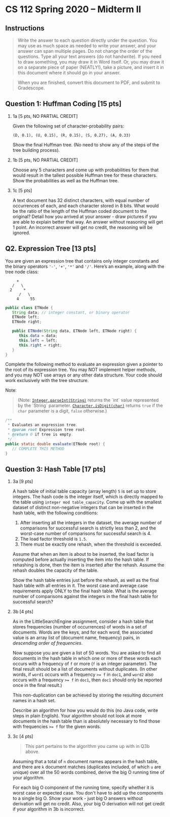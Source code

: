 # CS 112 Spring 2020 – Midterm II

## Instructions

> Write the answer to each question directly under the question. You may use as much space as needed to write your answer, and your answer can span multiple pages. Do not change the order of the questions. Type all your text answers (do not handwrite). If you need to draw something, you may draw it in Word itself.
Or, you may draw it on a separate piece of paper (NEATLY!), take a picture, and insert it in this document where it should go in your answer.

> When you are finished, convert this document to PDF, and submit to Gradescope.

## Question 1: Huffman Coding [15 pts]

1. 1a [5 pts, NO PARTIAL CREDIT]

   Given the following set of character-probability pairs:
   ```
   (D, 0.1), (U, 0.15), (R, 0.15), (S, 0.27), (A, 0.33)
   ```
   Show the final Huffman tree. (No need to show any of the steps of the tree building process).

2. 1b [5 pts, NO PARTIAL CREDIT]

   Choose any 5 characters and come up with probabilities for them that would result in the tallest possible Huffman tree for these characters. Show the probabilities as well as the Huffman tree.

3. 1c [5 pts]

   A text document has 32 distinct characters, with equal number of occurrences of each, and each character stored in 8 bits. What would be the ratio of the length of the Huffman coded document to the original? Detail how you arrived at your answer - draw pictures if you are able to explain better that way. An answer without reasoning will get 1 point. An incorrect answer will get no credit, the reasoning will be ignored.

## Q2. Expression Tree [13 pts]

You are given an expression tree that contains only integer constants and the binary operators  `'-'`, `'+'`, `'*'` and `'/'`. Here’s an example, along with the tree node class:

```
     +
   /   \
  2     *
      /   \
     4     55
```

```java
public class ETNode {
   String data; // integer constant, or binary operator
   ETNode left;
   ETNode right;

   public ETNode(String data, ETNode left, ETNode right) {
      this.data = data;
      this.left = left;
      this.right = right;
   }
}
```
Complete the following method to evaluate an expression given a pointer to the root of its expression tree. You may NOT implement helper methods, and you may NOT use arrays or any other data structure. Your code should work exclusively with the tree structure.

Note:
> (Note: [`Integer.parseInt(String)`](https://docs.oracle.com/en/java/javase/14/docs/api/java.base/java/lang/Integer.html#parseInt(java.lang.String)) returns the `int` value represented by the `String` parameter. [`Character.isDigit(char)`](https://docs.oracle.com/en/java/javase/14/docs/api/java.base/java/lang/Character.html#isDigit(char)) returns `true` if the `char` parameter is a digit, `false` otherwise.)

```java
/**
 * Evaluates an expression tree.
 * @param root Expression tree root.
 * @return 0 if tree is empty.
 */
public static double evaluate(ETNode root) {
   // COMPLETE THIS METHOD
}
```

## Question 3: Hash Table [17 pts]

1. 3a [9 pts]

   A hash table of initial table capacity (array length) `5` is set up to store integers. The hash code is the integer itself, which is directly mapped to the table using `integer mod table_capacity`. Come up with the smallest dataset of distinct non-negative integers that can be inserted in the hash table, with the following conditions:
   1. After inserting all the integers in the dataset, the average number of comparisons for successful search is strictly less than 2, and the worst-case number of comparisons for successful search is 4.
   2. The load factor threshold is `1.5`.
   3. There must be exactly one rehash, when the threshold is exceeded.

   Assume that when an item is about to be inserted, the load factor is computed before actually inserting the item into the hash table. If rehashing is done, then the item is inserted after the rehash. Assume the rehash doubles the capacity of the table.

   Show the hash table entries just before the rehash, as well as the final hash table with all entries in it.  The worst case and average case requirements apply ONLY to the final hash table. What is the average number of comparisons against the integers in the final hash table for successful search?

2. 3b [4 pts]

   As in the LittleSearchEngine assignment, consider a hash table that stores frequencies (number of occurrences) of words in a set of documents. Words are the keys, and for each word, the associated value is an array list of (document name, frequency) pairs, in *descending order of frequencies*.

   Now suppose you are given a list of 50 words. You are asked to find all documents in the hash table in which one or more of these words each occurs with a frequency of `f` or more (`f` is an integer parameter). The final result should be a list of documents without duplicates. (In other words, if `word1` occurs with a frequency `>= f` in `doc1`, and `word2` also occurs with a frequency `>= f` in `doc1`, then `doc1` should only be reported once in the final result.)

   This non-duplication can be achieved by storing the resulting document names in a hash set.

   Describe an algorithm for how you would do this (no Java code, write steps in plain English). Your algorithm should not look at more documents in the hash table than is absolutely necessary to find those with frequencies `>= f` for the given words.

3. 3c [4 pts]

   > This part pertains to the algorithm you came up with in Q3b above.

   Assuming that a total of `n` document names appears in the hash table, and there are `k` document matches (duplicates included, of which `u` are unique) over all the 50 words combined, derive the big O running time of your algorithm.

   For each big O component of the running time, specify whether it is worst case or expected case. You don't have to add up the components to a single big O. Show your work - just big O answers without derivation will get no credit. Also, your big O derivation will not get credit if your algorithm in 3b is incorrect.
